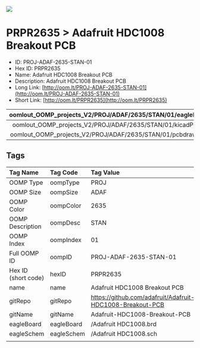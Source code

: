 


  
![][im]
# PRPR2635 > Adafruit HDC1008 Breakout PCB

- ID: PROJ-ADAF-2635-STAN-01
- Hex ID: PRPR2635
- Name: Adafruit HDC1008 Breakout PCB
- Description: Adafruit HDC1008 Breakout PCB
- Long Link: [http://oom.lt/PROJ-ADAF-2635-STAN-01](http://oom.lt/PROJ-ADAF-2635-STAN-01)
- Short Link: [http://oom.lt/PRPR2635](http://oom.lt/PRPR2635)
  

|oomlout_OOMP_projects_V2/PROJ/ADAF/2635/STAN/01/eagleImage.png|oomlout_OOMP_projects_V2/PROJ/ADAF/2635/STAN/01/eagleSchemImage.png|oomlout_OOMP_projects_V2/PROJ/ADAF/2635/STAN/01/kicadPcb3dFront.png|oomlout_OOMP_projects_V2/PROJ/ADAF/2635/STAN/01/kicadPcb3dBack.png|
| :---: | :---: | :---: | :---: |
|oomlout_OOMP_projects_V2/PROJ/ADAF/2635/STAN/01/kicadPcb3d.png|oomlout_OOMP_projects_V2/PROJ/ADAF/2635/STAN/01/bomBack.png|oomlout_OOMP_projects_V2/PROJ/ADAF/2635/STAN/01/bomFront.png|oomlout_OOMP_projects_V2/PROJ/ADAF/2635/STAN/01/pcbdraw.svg|
|oomlout_OOMP_projects_V2/PROJ/ADAF/2635/STAN/01/pcbdrawBack.svg||||

## Tags
  

|Tag Name|Tag Code|Tag Value|
| :--- | :--- | :--- |
|OOMP Type|oompType|PROJ|
|OOMP Size|oompSize|ADAF|
|OOMP Color|oompColor|2635|
|OOMP Description|oompDesc|STAN|
|OOMP Index|oompIndex|01|
|Full OOMP ID|oompID|PROJ-ADAF-2635-STAN-01|
|Hex ID (short code)|hexID|PRPR2635|
|name|name|Adafruit HDC1008 Breakout PCB|
|gitRepo|gitRepo|https://github.com/adafruit/Adafruit-HDC1008-Breakout-PCB|
|gitName|gitName|Adafruit-HDC1008-Breakout-PCB|
|eagleBoard|eagleBoard|/Adafruit HDC1008.brd|
|eagleSchem|eagleSchem|/Adafruit HDC1008.sch|
||||



[im]: PROJ/ADAF/2635/STAN/01/kicadPcb3d_450.png
